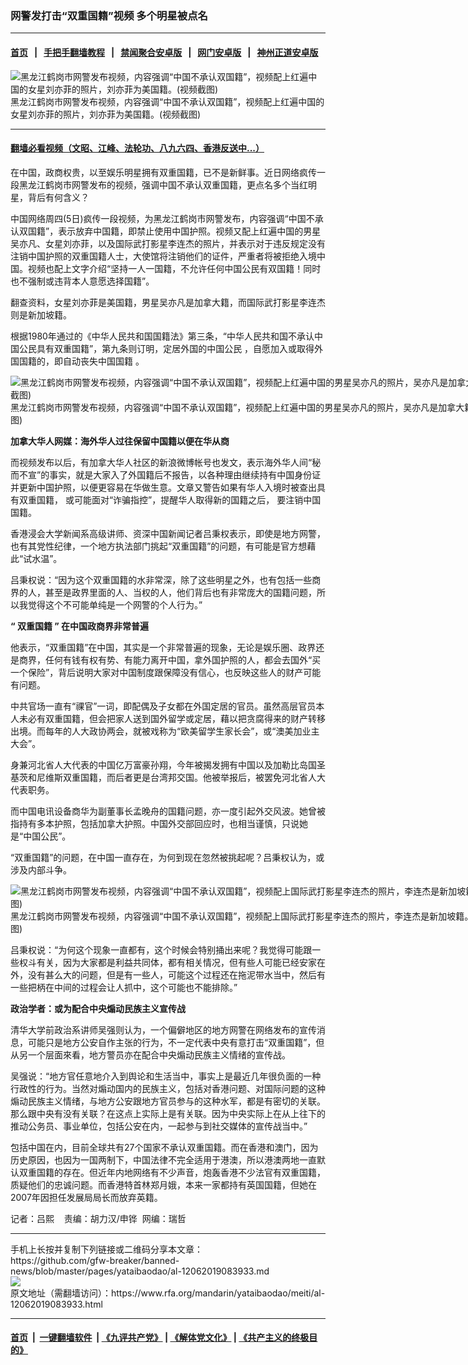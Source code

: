 ### 网警发打击“双重国籍”视频   多个明星被点名
------------------------

#### [首页](https://github.com/gfw-breaker/banned-news/blob/master/README.md) &nbsp;&nbsp;|&nbsp;&nbsp; [手把手翻墙教程](https://github.com/gfw-breaker/guides/wiki) &nbsp;&nbsp;|&nbsp;&nbsp; [禁闻聚合安卓版](https://github.com/gfw-breaker/bn-android) &nbsp;&nbsp;|&nbsp;&nbsp; [网门安卓版](https://github.com/oGate2/oGate) &nbsp;&nbsp;|&nbsp;&nbsp; [神州正道安卓版](https://github.com/SzzdOgate/update) 



<div id="headerimg">
 <img alt="黑龙江鹤岗市网警发布视频，内容强调“中国不承认双国籍”，视频配上红遍中国的女星刘亦菲的照片，刘亦菲为美国籍。(视频截图)" src="https://www.rfa.org/mandarin/yataibaodao/meiti/al-12062019083933.html/M1206AL-1.jpg/@@images/d8adc874-9dd6-4362-86d4-ac1c4474a0b0.jpeg" title="黑龙江鹤岗市网警发布视频，内容强调“中国不承认双国籍”，视频配上红遍中国的女星刘亦菲的照片，刘亦菲为美国籍。(视频截图)"/>
 <div id="headerimgcontents">
  <div id="headerimgcaption">
   <span>
    黑龙江鹤岗市网警发布视频，内容强调“中国不承认双国籍”，视频配上红遍中国的女星刘亦菲的照片，刘亦菲为美国籍。(视频截图)
   </span>
   <!-- zoomattribute -->
  </div>
  <!-- headerimgcaption -->
 </div>
 <!-- headerimagecontents -->
</div>

<hr/>


#### [翻墙必看视频（文昭、江峰、法轮功、八九六四、香港反送中...）](https://github.com/gfw-breaker/banned-news/blob/master/pages/link3.md)

<div id="storytext">
 <div>
  <div class="slot_header">
  </div>
 </div>
 <p>
  在中国，政商权贵，以至娱乐明星拥有双重国籍，已不是新鲜事。近日网络疯传一段黑龙江鹤岗市网警发布的视频，强调中国不承认双重国籍，更点名多个当红明星，背后有何含义？
 </p>
 <p>
  中国网络周四(5日)疯传一段视频，为黑龙江鹤岗市网警发布，内容强调“中国不承认双国籍”，表示放弃中国籍，即禁止使用中国护照。视频又配上红遍中国的男星吴亦凡、女星刘亦菲，以及国际武打影星李连杰的照片，并表示对于违反规定没有注销中国护照的双重国籍人士，大使馆将注销他们的证件，严重者将被拒绝入境中国。视频也配上文字介绍“坚持一人一国籍，不允许任何中国公民有双国籍！同时也不强制或违背本人意愿选择国籍”。
 </p>
 <p>
 </p>
 <p>
 </p>
 <p>
  翻查资料，女星刘亦菲是美国籍，男星吴亦凡是加拿大籍，而国际武打影星李连杰则是新加坡籍。
 </p>
 <p>
  根据1980年通过的《中华人民共和国国籍法》第三条，“中华人民共和国不承认中国公民具有双重国籍”，第九条则订明，定居外国的中国公民 ，自愿加入或取得外国国籍的，即自动丧失中国国籍 。
 </p>
 <p>
 </p>
 <p>
  <div class="image-inline captioned" style="width:808px;">
   <div style="width:808px;">
    <img alt="黑龙江鹤岗市网警发布视频，内容强调“中国不承认双国籍”，视频配上红遍中国的男星吴亦凡的照片，吴亦凡是加拿大籍。(视频截图)" src="https://www.rfa.org/mandarin/yataibaodao/meiti/al-12062019083933.html/M1206AL-2.jpg" title="黑龙江鹤岗市网警发布视频，内容强调“中国不承认双国籍”，视频配上红遍中国的男星吴亦凡的照片，吴亦凡是加拿大籍。(视频截图)"/>
   </div>
   <div class="image-caption">
    <span style="width:808px;">
     黑龙江鹤岗市网警发布视频，内容强调“中国不承认双国籍”，视频配上红遍中国的男星吴亦凡的照片，吴亦凡是加拿大籍。(视频截图)
    </span>
    <span class="copyright">
    </span>
   </div>
  </div>
 </p>
 <p>
  <b>
   加拿大华人网媒：海外华人过往保留中国籍以便在华从商
  </b>
 </p>
 <p>
  而视频发布以后，有加拿大华人社区的新浪微博帐号也发文，表示海外华人间“秘而不宣”的事实，就是大家入了外国籍后不报告，以各种理由继续持有中国身份证并更新中国护照，以便更容易在华做生意。文章又警告如果有华人入境时被查出具有双重国籍， 或可能面对“诈骗指控”，提醒华人取得新的国籍之后， 要注销中国国籍。
 </p>
 <p>
  香港浸会大学新闻系高级讲师、资深中国新闻记者吕秉权表示，即使是地方网警，也有其党性纪律，一个地方执法部门挑起“双重国籍”的问题，有可能是官方想藉此“试水温”。
 </p>
 <p>
  吕秉权说：“因为这个双重国籍的水非常深，除了这些明星之外，也有包括一些商界的人，甚至是政界里面的人、当权的人，他们背后也有非常庞大的国籍问题，所以我觉得这个不可能单纯是一个网警的个人行为。”
 </p>
 <p>
  <b>
   “
  </b>
  <b>
   双重国籍
  </b>
  <b>
   ”
  </b>
  <b>
   在中国政商界非常普遍
  </b>
 </p>
 <p>
  他表示，“双重国籍”在中国，其实是一个非常普遍的现象，无论是娱乐圈、政界还是商界，任何有钱有权有势、有能力离开中国，拿外国护照的人，都会去国外“买一个保险”，背后说明大家对中国制度跟保障没有信心，也反映这些人的财产可能有问题。
 </p>
 <p>
  中共官场一直有“祼官”一词，即配偶及子女都在外国定居的官员。虽然高层官员本人未必有双重国籍，但会把家人送到国外留学或定居，藉以把贪腐得来的财产转移出境。而每年的人大政协两会，就被戏称为“欧美留学生家长会”，或“澳美加业主大会”。
 </p>
 <p>
  身兼河北省人大代表的中国亿万富豪孙翔，今年被揭发拥有中国以及加勒比岛国圣基茨和尼维斯双重国籍，而后者更是台湾邦交国。他被举报后，被罢免河北省人大代表职务。
 </p>
 <p>
  而中国电讯设备商华为副董事长孟晚舟的国籍问题，亦一度引起外交风波。她曾被指持有多本护照，包括加拿大护照。中国外交部回应时，也相当谨慎，只说她是“中国公民”。
 </p>
 <p>
  “双重国籍”的问题，在中国一直存在，为何到现在忽然被挑起呢？吕秉权认为，或涉及内部斗争。
 </p>
 <p>
 </p>
 <p>
  <div class="image-inline captioned" style="width:806px;">
   <div style="width:806px;">
    <img alt="黑龙江鹤岗市网警发布视频，内容强调“中国不承认双国籍”，视频配上国际武打影星李连杰的照片，李连杰是新加坡籍。(视频截图)" src="https://www.rfa.org/mandarin/yataibaodao/meiti/al-12062019083933.html/M1206AL-3.jpg" title="黑龙江鹤岗市网警发布视频，内容强调“中国不承认双国籍”，视频配上国际武打影星李连杰的照片，李连杰是新加坡籍。(视频截图)"/>
   </div>
   <div class="image-caption">
    <span style="width:806px;">
     黑龙江鹤岗市网警发布视频，内容强调“中国不承认双国籍”，视频配上国际武打影星李连杰的照片，李连杰是新加坡籍。(视频截图)
    </span>
    <span class="copyright">
    </span>
   </div>
  </div>
 </p>
 <p>
  吕秉权说：“为何这个现象一直都有，这个时候会特别捅出来呢？我觉得可能跟一些权斗有关，因为大家都是利益共同体，都有相关情况，但有些人可能已经安家在外，没有甚么大的问题，但是有一些人，可能这个过程还在拖泥带水当中，然后有一些把柄在中间的过程会让人抓中，这个可能也不能排除。”
 </p>
 <p>
  <b>
   政治学者：或为配合中央煽动民族主义宣传战
  </b>
 </p>
 <p>
  清华大学前政治系讲师吴强则认为，一个偏僻地区的地方网警在网络发布的宣传消息，可能只是地方公安自作主张的行为，不一定代表中央有意打击“双重国籍”，但从另一个层面來看，地方警员亦在配合中央煽动民族主义情绪的宣传战。
 </p>
 <p>
  吴强说：“地方官任意地介入到舆论和生活当中，事实上是最近几年很负面的一种行政性的行为。当然对煽动国内的民族主义，包括对香港问题、对国际问题的这种煽动民族主义情绪，与地方公安跟地方官员参与的这种水军，都是有密切的关联。那么跟中央有没有关联？在这点上实际上是有关联。因为中央实际上在从上往下的推动公务员、事业单位，包括公安在内，一起参与到社交媒体的宣传战当中。”
 </p>
 <p>
  包括中国在内，目前全球共有27个国家不承认双重国籍。而在香港和澳门，因为历史原因，也因为一国两制下，中国法律不完全适用于港澳，所以港澳两地一直默认双重国籍的存在。但近年内地网络有不少声音，炮轰香港不少法官有双重国籍，质疑他们的忠诚问题。而香港特首林郑月娥，本来一家都持有英国国籍，但她在2007年因担任发展局局长而放弃英籍。
 </p>
 <p>
 </p>
 <p>
  记者：吕熙    责编：胡力汉/申铧  网编：瑞哲
 </p>
</div>

<hr/>
手机上长按并复制下列链接或二维码分享本文章：<br/>
https://github.com/gfw-breaker/banned-news/blob/master/pages/yataibaodao/al-12062019083933.md <br/>
<a href='https://github.com/gfw-breaker/banned-news/blob/master/pages/yataibaodao/al-12062019083933.md'><img src='https://github.com/gfw-breaker/banned-news/blob/master/pages/yataibaodao/al-12062019083933.md.png'/></a> <br/>
原文地址（需翻墙访问）：https://www.rfa.org/mandarin/yataibaodao/meiti/al-12062019083933.html


------------------------
#### [首页](https://github.com/gfw-breaker/banned-news/blob/master/README.md) &nbsp;|&nbsp; [一键翻墙软件](https://github.com/gfw-breaker/nogfw/blob/master/README.md) &nbsp;| [《九评共产党》](https://github.com/gfw-breaker/9ping.md/blob/master/README.md#九评之一评共产党是什么) | [《解体党文化》](https://github.com/gfw-breaker/jtdwh.md/blob/master/README.md) | [《共产主义的终极目的》](https://github.com/gfw-breaker/gczydzjmd.md/blob/master/README.md)


<img src='http://gfw-breaker.win/banned-news/pages/yataibaodao/al-12062019083933.md' width='0px' height='0px'/>